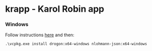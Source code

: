 # krapp - Karol Robin app

### Windows
Follow instructions [here](https://vcpkg.io/en/getting-started.html) and then:
```
.\vcpkg.exe install drogon:x64-windows nlohmann-json:x64-windows
```
